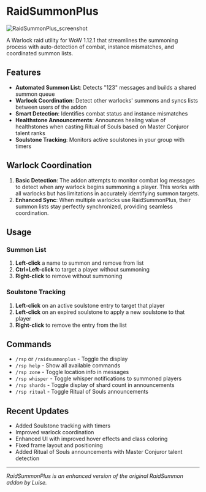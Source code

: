 # RaidSummonPlus

![RaidSummonPlus_screenshot](https://github.com/user-attachments/assets/2fb51929-e05b-44ac-9e40-ab2d49704c68)

A Warlock raid utility for WoW 1.12.1 that streamlines the summoning process with auto-detection of combat, instance mismatches, and coordinated summon lists.

## Features

- **Automated Summon List**: Detects "123" messages and builds a shared summon queue
- **Warlock Coordination**: Detect other warlocks' summons and syncs lists between users of the addon
- **Smart Detection**: Identifies combat status and instance mismatches
- **Healthstone Announcements**: Announces healing value of healthstones when casting Ritual of Souls based on Master Conjuror talent ranks
- **Soulstone Tracking**: Monitors active soulstones in your group with timers

## Warlock Coordination

1. **Basic Detection**: The addon attempts to monitor combat log messages to detect when any warlock begins summoning a player. This works with all warlocks but has limitations in accurately identifying summon targets.
2. **Enhanced Sync**: When multiple warlocks use RaidSummonPlus, their summon lists stay perfectly synchronized, providing seamless coordination.

## Usage
 
### Summon List
1. **Left-click** a name to summon and remove from list
2. **Ctrl+Left-click** to target a player without summoning
3. **Right-click** to remove without summoning

### Soulstone Tracking
1. **Left-click** on an active soulstone entry to target that player
2. **Left-click** on an expired soulstone to apply a new soulstone to that player
3. **Right-click** to remove the entry from the list

## Commands

- `/rsp` or `/raidsummonplus` - Toggle the display
- `/rsp help` - Show all available commands
- `/rsp zone` - Toggle location info in messages
- `/rsp whisper` - Toggle whisper notifications to summoned players
- `/rsp shards` - Toggle display of shard count in announcements
- `/rsp ritual` - Toggle Ritual of Souls announcements

## Recent Updates

- Added Soulstone tracking with timers
- Improved warlock coordination
- Enhanced UI with improved hover effects and class coloring
- Fixed frame layout and positioning
- Added Ritual of Souls announcements with Master Conjuror talent detection

---

*RaidSummonPlus is an enhanced version of the original RaidSummon addon by Luise.*